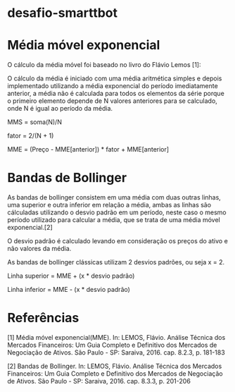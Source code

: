 # desafio-smarttbot

# Média móvel exponencial
O cálculo da média móvel foi baseado no livro do Flávio Lemos [1]:

O cálculo da média é iniciado com uma média aritmética simples e depois implementado utilizando a média exponencial do período imediatamente anterior, a média não é calculada para todos os elementos da série porque o primeiro elemento depende de N valores anteriores para se calculado, onde N é igual ao período da média.

MMS = soma(N)/N

fator = 2/(N + 1)

MME = (Preço - MME[anterior]) * fator + MME[anterior]

# Bandas de Bollinger
As bandas de bollinger consistem em uma média com duas outras linhas, uma superior e outra inferior em relação a média, ambas as linhas são cálculadas utilizando o desvio padrão em um período, neste caso o mesmo período utilizado para calcular a média, que se trata de uma média móvel exponencial.[2]

O desvio padrão é calculado levando em consideração os preços do ativo e não valores da média.

As bandas de bollinger clássicas utilizam 2 desvios padrões, ou seja x = 2.

Linha superior = MME + (x * desvio padrão)

Linha inferior = MME - (x * desvio padrão)

# Referências
[1] Média móvel exponencial(MME). In: LEMOS, Flávio. Análise Técnica dos Mercados Financeiros: Um Guia Completo e Definitivo dos Mercados de Negociação de Ativos. São Paulo - SP: Saraiva, 2016. cap. 8.2.3, p. 181-183

[2] Bandas de Bollinger. In: LEMOS, Flávio. Análise Técnica dos Mercados Financeiros: Um Guia Completo e Definitivo dos Mercados de Negociação de Ativos. São Paulo - SP: Saraiva, 2016. cap. 8.3.3, p. 201-206